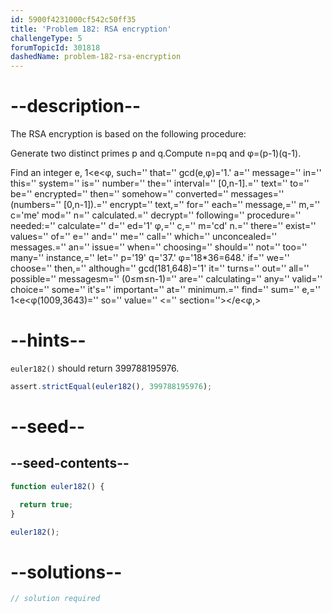 ```yaml
---
id: 5900f4231000cf542c50ff35
title: 'Problem 182: RSA encryption'
challengeType: 5
forumTopicId: 301818
dashedName: problem-182-rsa-encryption
---
```


# --description--

The RSA encryption is based on the following procedure:

Generate two distinct primes p and q.Compute n=pq and φ=(p-1)(q-1).

Find an integer e, 1&lt;e&lt;φ, such='' that='' gcd(e,φ)='1.' a='' message='' in='' this='' system='' is='' number='' the='' interval='' \[0,n-1].='' text='' to='' be='' encrypted='' then='' somehow='' converted='' messages='' (numbers='' \[0,n-1]).='' encrypt='' text,='' for='' each='' message,='' m,='' c='me' mod='' n='' calculated.='' decrypt='' following='' procedure='' needed:='' calculate='' d='' ed='1' φ,='' c,='' m='cd' n.='' there='' exist='' values='' of='' e='' and='' me='' call='' which='' unconcealed='' messages.='' an='' issue='' when='' choosing='' should='' not='' too='' many='' instance,='' let='' p='19' q='37.' φ='18\*36=648.' if='' we='' choose='' then,='' although='' gcd(181,648)='1' it='' turns='' out='' all='' possible='' messagesm='' (0≤m≤n-1)='' are='' calculating='' any='' valid='' choice='' some='' it's='' important='' at='' minimum.='' find='' sum='' e,='' 1&lt;e&lt;φ(1009,3643)='' so='' value='' &lt;='' section=''>&lt;/e&lt;φ,>

# --hints--

`euler182()` should return 399788195976.

```js
assert.strictEqual(euler182(), 399788195976);
```

# --seed--

## --seed-contents--

```js
function euler182() {

  return true;
}

euler182();
```

# --solutions--

```js
// solution required
```
